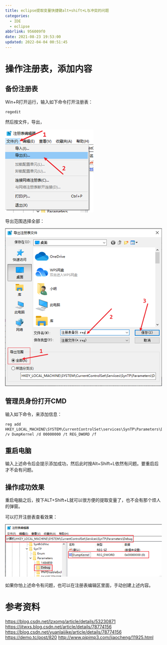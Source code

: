 ```yaml
---
title: eclipse提取变量快捷键alt+shift+L与冲突的问题
categories: 
  - IDE
  - eclipse
abbrlink: 956009f0
date: 2021-08-23 19:53:00
updated: 2022-04-04 00:51:45
---
```

# 操作注册表，添加内容
## 备份注册表
Win+R打开运行，输入如下命令打开注册表：
```
regedit
```

然后按文件，导出，

![image-20210823200124636](https://raw.githubusercontent.com/lanlan2017/images/master/Blog/Sum/20210823200131.png)

导出范围选择全部：

![image-20210823200153678](https://raw.githubusercontent.com/lanlan2017/images/master/Blog/Sum/20210823200153.png)

## 管理员身份打开CMD

输入如下命令，来添加信息：
```
reg add HKEY_LOCAL_MACHINE\SYSTEM\CurrentControlSet\services\SynTP\Parameters\Debug /v DumpKernel /d 00000000 /t REG_DWORD /f
```
## 重启电脑

输入上述命令后会提示添加成功，然后此时按Alt+Shift+L依然有问题。要重启后才不会有问题。

## 操作成功效果

重启电脑之后，按下ALT+Shift+L就可以很方便的提取变量了，也不会有那个烦人的弹窗。

可以打开注册表查看效果：

![image-20210823200429194](https://raw.githubusercontent.com/lanlan2017/images/master/Blog/Sum/20210823200429.png)

如果你怕上述命令有问题，也可以在注册表编辑区里面，手动创建上述内容。

# 参考资料
https://blog.csdn.net/lzxomg/article/details/53230871
https://jitwxs.blog.csdn.net/article/details/78774156
https://blog.csdn.net/yuanlaijike/article/details/78774156
https://demo.tc/post/820
http://www.pipimp3.com/jiaocheng/11925.html
